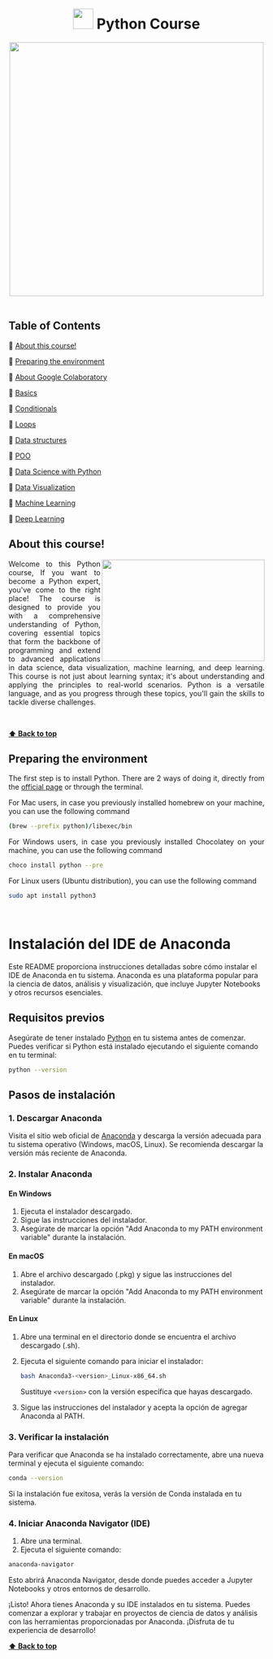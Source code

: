 <h1 align="center"> 
<img src="https://media.tenor.com/8oox5-cM_2kAAAAj/python.gif" width=40>
  Python Course
</h1>

<div align="center">
  <img src="https://media.tenor.com/_7r8RXryt3QAAAAM/python-powered.gif" width=500>
</div>
<br>

<div>
  <h2> Table of Contents </h2>
  
  <p>🐍 <a href="#about-this-course"> About this course!</a></p> 
  <p>🐍 <a href="#preparing-the-environment"> Preparing the environment</a></p>
  <p>🐍 <a href="https://github.com/EduDN/Python-AI/blob/main/Tema00.ipynb"> About Google Colaboratory</a></p>
  <p>🐍 <a href="https://github.com/EduDN/Python-AI/tree/main/Temas/01-basics"> Basics</a></p>
  <p>🐍 <a href="https://github.com/EduDN/Python-AI/tree/main/Temas/02-conditionals"> Conditionals</a></p>
  <p>🐍 <a href="#"> Loops</a></p>
  <p>🐍 <a href="https://github.com/EduDN/Python-AI/tree/main/Temas/04%20-%20Data%20structures"> Data structures</a></p>
  <p>🐍 <a href="#"> POO</a></p>
  <p>🐍 <a href="#"> Data Science with Python</a></p>
  <p>🐍 <a href="#"> Data Visualization</a></p>
  <p>🐍 <a href="#"> Machine Learning</a></p>
  <p>🐍 <a href="#"> Deep Learning</a></p>
  
</div>

<div align="justify">  
  <h2>About this course!</h2>
  <img align="right" src="https://i.ytimg.com/vi/qNSd1rkNlR0/maxresdefault.jpg" width=320 height=200>
  <p>Welcome to this Python course, If you want to become a Python expert, you've come to the right place! The course is designed to provide you with a comprehensive understanding of Python, covering essential topics that form the backbone of programming and extend to advanced applications in data science, data visualization, machine learning, and deep learning. This course is not just about learning syntax; it's about understanding and applying the principles to real-world scenarios. Python is a versatile language, and as you progress through these topics, you'll gain the skills to tackle diverse challenges.</p>
</div>
<div>
  <br>
</div>


**[⬆ Back to top](#-table-of-contents-)**

<div align="justify">
  <h2>Preparing the environment</h2>
  <p>The first step is to install Python. There are 2 ways of doing it, directly from the <a href="https://www.python.org/downloads/">official page</a> or through the terminal.</p>
  <p>For Mac users, in case you previously installed homebrew on your machine, you can use the following command</p>
</div>

```bash
(brew --prefix python)/libexec/bin
```
<div align="justify">
  <p>For Windows users, in case you previously installed Chocolatey on your machine, you can use the following command</p>
</div>

```bash
choco install python --pre 
```
<div align="justify">
  <p>For Linux users (Ubuntu distribution), you can use the following command</p>
</div>

```bash
sudo apt install python3
```

<div>
  <br>
</div>

# Instalación del IDE de Anaconda

Este README proporciona instrucciones detalladas sobre cómo instalar el IDE de Anaconda en tu sistema. Anaconda es una plataforma popular para la ciencia de datos, análisis y visualización, que incluye Jupyter Notebooks y otros recursos esenciales.

## Requisitos previos
Asegúrate de tener instalado [Python](https://www.python.org/) en tu sistema antes de comenzar. Puedes verificar si Python está instalado ejecutando el siguiente comando en tu terminal:

```bash
python --version
```

## Pasos de instalación

### 1. Descargar Anaconda

Visita el sitio web oficial de [Anaconda](https://www.anaconda.com/products/distribution) y descarga la versión adecuada para tu sistema operativo (Windows, macOS, Linux). Se recomienda descargar la versión más reciente de Anaconda.

### 2. Instalar Anaconda

#### En Windows

1. Ejecuta el instalador descargado.
2. Sigue las instrucciones del instalador.
3. Asegúrate de marcar la opción "Add Anaconda to my PATH environment variable" durante la instalación.

#### En macOS

1. Abre el archivo descargado (.pkg) y sigue las instrucciones del instalador.
2. Asegúrate de marcar la opción "Add Anaconda to my PATH environment variable" durante la instalación.

#### En Linux

1. Abre una terminal en el directorio donde se encuentra el archivo descargado (.sh).
2. Ejecuta el siguiente comando para iniciar el instalador:

    ```bash
    bash Anaconda3-<version>_Linux-x86_64.sh
    ```

    Sustituye `<version>` con la versión específica que hayas descargado.

3. Sigue las instrucciones del instalador y acepta la opción de agregar Anaconda al PATH.

### 3. Verificar la instalación

Para verificar que Anaconda se ha instalado correctamente, abre una nueva terminal y ejecuta el siguiente comando:

```bash
conda --version
```

Si la instalación fue exitosa, verás la versión de Conda instalada en tu sistema.

### 4. Iniciar Anaconda Navigator (IDE)

1. Abre una terminal.
2. Ejecuta el siguiente comando:

```bash
anaconda-navigator
```

Esto abrirá Anaconda Navigator, desde donde puedes acceder a Jupyter Notebooks y otros entornos de desarrollo.

¡Listo! Ahora tienes Anaconda y su IDE instalados en tu sistema. Puedes comenzar a explorar y trabajar en proyectos de ciencia de datos y análisis con las herramientas proporcionadas por Anaconda. ¡Disfruta de tu experiencia de desarrollo!

**[⬆ Back to top](#-table-of-contents-)**
